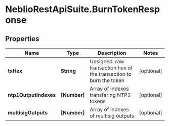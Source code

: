 # NeblioRestApiSuite.BurnTokenResponse

## Properties
Name | Type | Description | Notes
------------ | ------------- | ------------- | -------------
**txHex** | **String** | Unsigned, raw transaction hex of the transaction to burn the token | [optional] 
**ntp1OutputIndexes** | **[Number]** | Array of indexes transfering NTP1 tokens | [optional] 
**multisigOutputs** | **[Number]** | Array of indexes of multisig outputs | [optional] 


